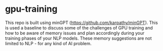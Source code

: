 # gpu-training
This repo is built using minGPT (https://github.com/karpathy/minGPT). 
This is used a baseline to discuss some of the challenges of GPU training and how to be aware of memory issues and plan accordingly during your training phases of your NLP models. These memory suggestions are not limited to NLP - for any kind of AI problem. 
